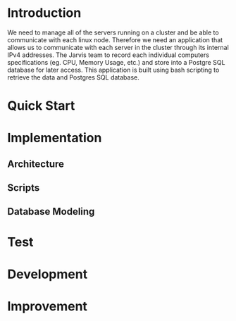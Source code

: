 # Introduction

We need to manage all of the servers running on a cluster and be able to communicate with each linux node. Therefore we need an application that allows us to communicate with each server in the cluster through its internal IPv4 addresses. The Jarvis team to record each individual computers specifications (eg. CPU, Memory Usage, etc.) and store into a Postgre SQL database for later access. This application is built using bash scripting to retrieve the data and Postgres SQL database. 


# Quick Start



# Implementation


## Architecture


## Scripts


## Database Modeling


# Test


# Development 


# Improvement


